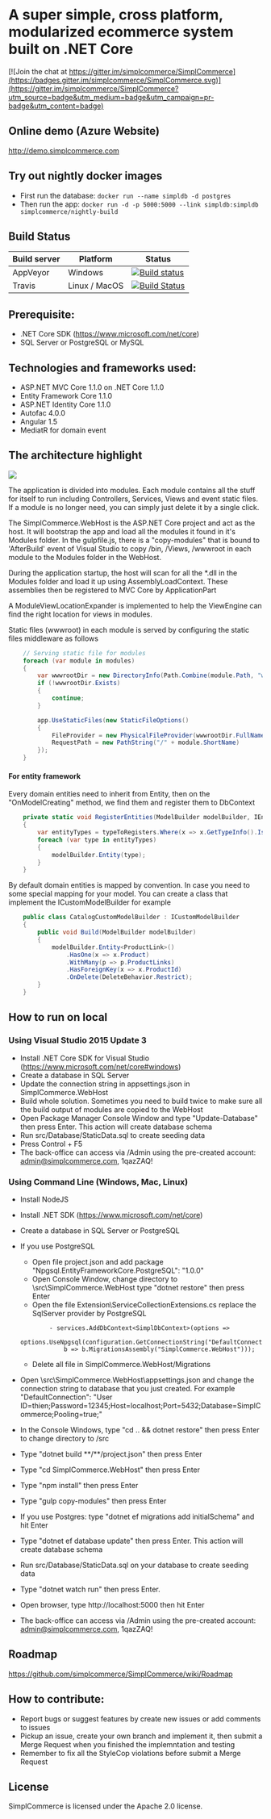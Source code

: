 # A super simple, cross platform, modularized ecommerce system built on .NET Core

[![Join the chat at https://gitter.im/simplcommerce/SimplCommerce](https://badges.gitter.im/simplcommerce/SimplCommerce.svg)](https://gitter.im/simplcommerce/SimplCommerce?utm_source=badge&utm_medium=badge&utm_campaign=pr-badge&utm_content=badge)

## Online demo (Azure Website)
http://demo.simplcommerce.com

## Try out nightly docker images
- First run the database: `docker run --name simpldb -d postgres`
- Then run the app: `docker run -d -p 5000:5000 --link simpldb:simpldb simplcommerce/nightly-build`

## Build Status
| Build server| Platform       | Status      |
|-------------|----------------|-------------|
| AppVeyor    | Windows        |[![Build status](https://ci.appveyor.com/api/projects/status/cq61prgs6ta8e9hi/branch/master?svg=true)](https://ci.appveyor.com/project/thiennn/simplcommerce/branch/master) |
|Travis       | Linux / MacOS  |[![Build Status](https://travis-ci.org/simplcommerce/SimplCommerce.svg?branch=master)](https://travis-ci.org/simplcommerce/SimplCommerce) |

## Prerequisite:
- .NET Core SDK (https://www.microsoft.com/net/core)
- SQL Server or PostgreSQL or MySQL

## Technologies and frameworks used:
- ASP.NET MVC Core 1.1.0 on .NET Core 1.1.0
- Entity Framework Core 1.1.0
- ASP.NET Identity Core 1.1.0
- Autofac 4.0.0
- Angular 1.5
- MediatR for domain event

## The architecture highlight
![](https://raw.githubusercontent.com/simplcommerce/SimplCommerce/master/simplcommerce.png)

The application is divided into modules. Each module contains all the stuff for itself to run including Controllers, Services, Views and event static files. If a module is no longer need, you can simply just delete it by a single click.

The SimplCommerce.WebHost is the ASP.NET Core project and act as the host. It will bootstrap the app and load all the modules it found in it's Modules folder. In the gulpfile.js, there is a "copy-modules" that is bound to 'AfterBuild' event of Visual Studio to copy /bin, /Views, /wwwroot in each module to the Modules folder in the WebHost.

During the application startup, the host will scan for all the *.dll in the Modules folder and load it up using AssemblyLoadContext. These assemblies then be registered to MVC Core by ApplicationPart

A ModuleViewLocationExpander is implemented to help the ViewEngine can find the right location for views in modules.

Static files (wwwroot) in each module is served by configuring the static files middleware as follows

```cs
    // Serving static file for modules
    foreach (var module in modules)
    {
        var wwwrootDir = new DirectoryInfo(Path.Combine(module.Path, "wwwroot"));
        if (!wwwrootDir.Exists)
        {
            continue;
        }

        app.UseStaticFiles(new StaticFileOptions()
        {
            FileProvider = new PhysicalFileProvider(wwwrootDir.FullName),
            RequestPath = new PathString("/" + module.ShortName)
        });
    }
 ```
#### For entity framework
Every domain entities need to inherit from Entity, then on the "OnModelCreating" method, we find them and register them to DbContext
```cs
    private static void RegisterEntities(ModelBuilder modelBuilder, IEnumerable<Type> typeToRegisters)
    {
        var entityTypes = typeToRegisters.Where(x => x.GetTypeInfo().IsSubclassOf(typeof(Entity)) && !x.GetTypeInfo().IsAbstract);
        foreach (var type in entityTypes)
        {
            modelBuilder.Entity(type);
        }
    }
```
By default domain entities is mapped by convention. In case you need to some special mapping for your model. You can create a class that implement the ICustomModelBuilder for example
```cs
    public class CatalogCustomModelBuilder : ICustomModelBuilder
    {
        public void Build(ModelBuilder modelBuilder)
        {
            modelBuilder.Entity<ProductLink>()
                .HasOne(x => x.Product)
                .WithMany(p => p.ProductLinks)
                .HasForeignKey(x => x.ProductId)
                .OnDelete(DeleteBehavior.Restrict);
        }
    }
```

## How to run on local
### Using Visual Studio 2015 Update 3
- Install .NET Core SDK for Visual Studio (https://www.microsoft.com/net/core#windows)
- Create a database in SQL Server
- Update the connection string in appsettings.json in SimplCommerce.WebHost
- Build whole solution. Sometimes you need to build twice to make sure all the build output of modules are copied to the WebHost
- Open Package Manager Console Window and type "Update-Database" then press Enter. This action will create database schema
- Run src/Database/StaticData.sql to create seeding data
- Press Control + F5
- The back-office can access via /Admin using the pre-created account: admin@simplcommerce.com, 1qazZAQ!

### Using Command Line (Windows, Mac, Linux)
- Install NodeJS
- Install .NET SDK (https://www.microsoft.com/net/core)
- Create a database in SQL Server or PostgreSQL
- If you use PostgreSQL
    - Open file project.json and add package "Npgsql.EntityFrameworkCore.PostgreSQL": "1.0.0"
    - Open Console Window, change directory to \src\SimplCommerce.WebHost type "dotnet restore" then press Enter
    - Open the file Extension\ServiceCollectionExtensions.cs replace the SqlServer provider by PostgreSQL
    ```
            - services.AddDbContext<SimplDbContext>(options =>
                options.UseNpgsql(configuration.GetConnectionString("DefaultConnection"),
                b => b.MigrationsAssembly("SimplCommerce.WebHost")));
    ```
    - Delete all file in SimplCommerce.WebHost/Migrations
    
- Open \src\SimplCommerce.WebHost\appsettings.json and change the connection string to database that you just created. For example "DefaultConnection": "User ID=thien;Password=12345;Host=localhost;Port=5432;Database=SimplCommerce;Pooling=true;"
- In the Console Windows, type "cd .. && dotnet restore" then press Enter to change directory to /src 
- Type "dotnet build \*\*/\*\*/project.json" then press Enter
- Type "cd SimplCommerce.WebHost" then press Enter
- Type "npm install" then press Enter
- Type "gulp copy-modules" then press Enter
- If you use Postgres: type "dotnet ef migrations add initialSchema" and hit Enter
- Type "dotnet ef database update" then press Enter. This action will create database schema
- Run src/Database/StaticData.sql on your database to create seeding data
- Type "dotnet watch run" then press Enter.
- Open browser, type http://localhost:5000 then hit Enter
- The back-office can access via /Admin using the pre-created account: admin@simplcommerce.com, 1qazZAQ!

## Roadmap
https://github.com/simplcommerce/SimplCommerce/wiki/Roadmap

## How to contribute:
- Report bugs or suggest features by create new issues or add comments to issues
- Pickup an issue, create your own branch and implement it, then submit a Merge Request when you finished the implemntation and testing
- Remember to fix all the StyleCop violations before submit a Merge Request

## License
SimplCommerce is licensed under the Apache 2.0 license.
